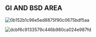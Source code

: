 ## GI AND BSD AREA

![0b152b1c96e5ed8875f90c0675bdf5aa](https://github.com/user-attachments/assets/2874c18f-838b-4f02-be97-74acf0669a0b)





![dcbf6c9133579c446b980ca024e987fd](https://github.com/user-attachments/assets/04e6b742-2803-4680-a8cb-9fc6bdca115e)







